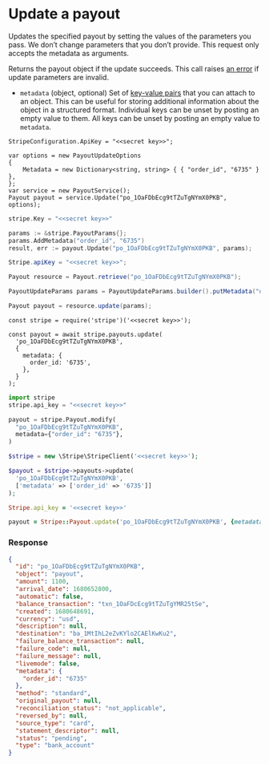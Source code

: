 # Update a payout

Updates the specified payout by setting the values of the parameters you pass. We don’t change parameters that you don’t provide. This request only accepts the metadata as arguments.

Returns the payout object if the update succeeds. This call raises [an error](#errors) if update parameters are invalid.

- `metadata` (object, optional)
  Set of [key-value pairs](https://docs.stripe.com/docs/api/metadata.md) that you can attach to an object. This can be useful for storing additional information about the object in a structured format. Individual keys can be unset by posting an empty value to them. All keys can be unset by posting an empty value to `metadata`.

```dotnet
StripeConfiguration.ApiKey = "<<secret key>>";

var options = new PayoutUpdateOptions
{
    Metadata = new Dictionary<string, string> { { "order_id", "6735" } },
};
var service = new PayoutService();
Payout payout = service.Update("po_1OaFDbEcg9tTZuTgNYmX0PKB", options);
```

```go
stripe.Key = "<<secret key>>"

params := &stripe.PayoutParams{};
params.AddMetadata("order_id", "6735")
result, err := payout.Update("po_1OaFDbEcg9tTZuTgNYmX0PKB", params);
```

```java
Stripe.apiKey = "<<secret key>>";

Payout resource = Payout.retrieve("po_1OaFDbEcg9tTZuTgNYmX0PKB");

PayoutUpdateParams params = PayoutUpdateParams.builder().putMetadata("order_id", "6735").build();

Payout payout = resource.update(params);
```

```node
const stripe = require('stripe')('<<secret key>>');

const payout = await stripe.payouts.update(
  'po_1OaFDbEcg9tTZuTgNYmX0PKB',
  {
    metadata: {
      order_id: '6735',
    },
  }
);
```

```python
import stripe
stripe.api_key = "<<secret key>>"

payout = stripe.Payout.modify(
  "po_1OaFDbEcg9tTZuTgNYmX0PKB",
  metadata={"order_id": "6735"},
)
```

```php
$stripe = new \Stripe\StripeClient('<<secret key>>');

$payout = $stripe->payouts->update(
  'po_1OaFDbEcg9tTZuTgNYmX0PKB',
  ['metadata' => ['order_id' => '6735']]
);
```

```ruby
Stripe.api_key = '<<secret key>>'

payout = Stripe::Payout.update('po_1OaFDbEcg9tTZuTgNYmX0PKB', {metadata: {order_id: '6735'}})
```

### Response

```json
{
  "id": "po_1OaFDbEcg9tTZuTgNYmX0PKB",
  "object": "payout",
  "amount": 1100,
  "arrival_date": 1680652800,
  "automatic": false,
  "balance_transaction": "txn_1OaFDcEcg9tTZuTgYMR25tSe",
  "created": 1680648691,
  "currency": "usd",
  "description": null,
  "destination": "ba_1MtIhL2eZvKYlo2CAElKwKu2",
  "failure_balance_transaction": null,
  "failure_code": null,
  "failure_message": null,
  "livemode": false,
  "metadata": {
    "order_id": "6735"
  },
  "method": "standard",
  "original_payout": null,
  "reconciliation_status": "not_applicable",
  "reversed_by": null,
  "source_type": "card",
  "statement_descriptor": null,
  "status": "pending",
  "type": "bank_account"
}
```